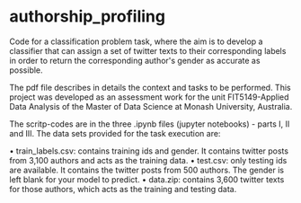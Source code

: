 # authorship_profiling
Code for a classification problem task, where the aim is to develop a classifier that can assign a set of twitter texts to their corresponding labels in order to return the corresponding author's gender as accurate as possible.

The pdf file describes in details the context and tasks to be performed. This project was developed as an assessment work for the unit FIT5149-Applied Data Analysis of the Master of Data Science at Monash University, Australia.

The scritp-codes are in the three .ipynb files (jupyter notebooks) - parts I, II and III. The data sets provided for the task execution are:

• train_labels.csv: contains training ids and gender. It contains twitter posts from 3,100 authors and acts as the training data.
• test.csv: only testing ids are available. It contains the twitter posts from 500 authors. The gender is left blank for your model to predict. 
• data.zip: contains 3,600 twitter texts for those authors, which acts as the training and testing data.

